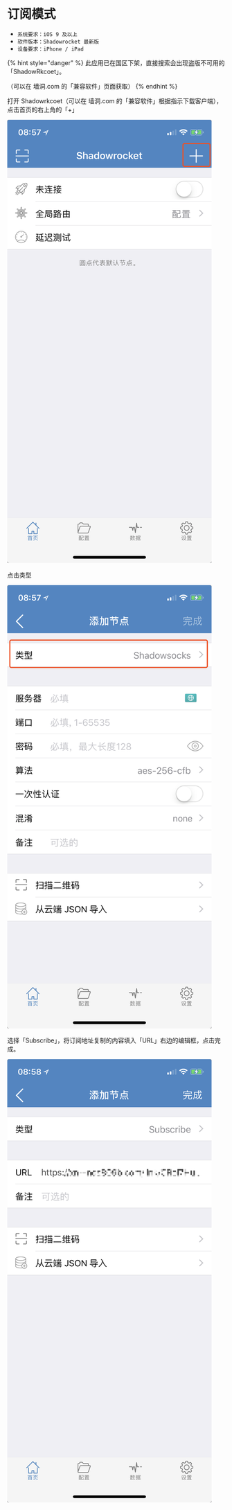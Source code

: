 # 订阅模式

* `系统要求：iOS 9 及以上`
* `软件版本：Shadowrocket 最新版`
* `设备要求：iPhone / iPad`



{% hint style="danger" %}
此应用已在国区下架，直接搜索会出现盗版不可用的「ShadowRkcoet」。

（可以在 墙洞.com 的「兼容软件」页面获取）
{% endhint %}



打开 Shadowrkcoet（可以在 墙洞.com 的「兼容软件」根据指示下载客户端），点击首页的右上角的「+」

![](../../../.gitbook/assets/image%20%284%29.png)

点击类型

![](../../../.gitbook/assets/image%20%281%29.png)

选择「Subscribe」，将订阅地址复制的内容填入「URL」右边的编辑框，点击完成。

![](../../../.gitbook/assets/image%20%2815%29.png)

